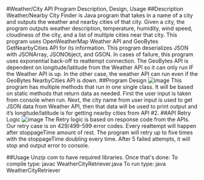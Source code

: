 
#Weather/City API Program Description, Design, Usage
##Description
Weather/Nearby City Finder is Java program that takes in a name of a city and outputs the weather and nearby cities of that city. Given a city, the program outputs weather description, temperature, humidity, wind speed, cloudiness of the city, and a list of multiple cities near that city. This program uses OpenWeatherMap Weather API and GeoBytes GetNearbyCities API for its information. This program deserializes JSON with JSONArray, JSONObject, and GSON. In cases of failure, this program uses exponential back-off to reattempt connection. The GeoBytes API is dependent on longitude/latitude from the Weather API so it can only run IF the Weather API is up. In the other case, the weather API can run even if the GeoBytes NearbyCities API is down.
##Program Design
![image](https://user-images.githubusercontent.com/70036749/139504728-5c630ba3-9e56-432a-9992-06f0116b740b.png)
This program has multiple methods that run in one single class. It will be based on static methods that return data as needed. First the user input is taken from console when run. Next, the city name from user input is used to get JSON data from Weather API, then that data will be used to print output and it’s longitude/latitude is for getting nearby cities from API #2. 
##API Retry Logic
![image](https://user-images.githubusercontent.com/70036749/139504740-84d09fa7-6745-49f5-8994-442c6220b5f4.png)
The Retry logic is based on response code from the APIs. Our retry case is on 429/499-599 error codes. Every reattempt will happen after stoppageTime amount of rest. The program will retry up to five times with the stoppageTime doubling every time. After 5 failed attempts, it will stop and output error to console.

##Usage
Unzip com to have required libraries.
Once that's done:
To compile type: javac WeatherCityRetriever.java
To run type: java WeatherCityRetriever <city name>
